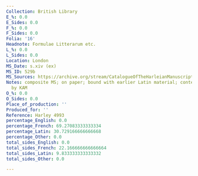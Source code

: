 ```yaml
---
Collection: British Library
E_%: 0.0
E_Sides: 0.0
F_%: 0.0
F_Sides: 0.0
Folia: '16'
Headnote: Formulae Litterarum etc.
L_%: 0.0
L_Sides: 0.0
Location: London
MS_Date: s.xiv (ex)
MS_ID: 529b
MS_Sources: https://archive.org/stream/CatalogueOfTheHarleianManuscripts3/Catalogue_of_the_Harleian_Manuscripts_3#page/n245/mode/2up
Notes: composite MS; on paper; bound with earlier Latin material; contents checked
  by KAM
O_%: 0.0
O_Sides: 0.0
Place_of_production: ''
Produced_for: ''
Reference: Harley 4993
percentage_English: 0.0
percentage_French: 69.27083333333334
percentage_Latin: 30.729166666666668
percentage_Other: 0.0
total_sides_English: 0.0
total_sides_French: 22.166666666666664
total_sides_Latin: 9.833333333333332
total_sides_Other: 0.0

---
```


